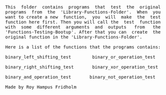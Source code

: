 
<pre>
This  folder  contains  programs  that  test  the  original
programs  from  the  'Library-Functions-Folder'.  When  you
want to create a new  function,  you  will  make  the  test
function here first. Then you will call the  test  function
with  some  different  arguments  and  outputs   from   the
'Functions-Testing-Bootup'. After that you can  create  the
original function in the 'Library-Functions-Folder'.

Here is a list of the functions that the programs contains:

binary_left_shifting_test        binary_or_operation_test

binary_right_shifting_test       binary_xor_operation_test

binary_and_operation_test       binary_not_operation_test

Made by Roy Hampus Fridholm
</pre>
